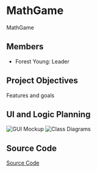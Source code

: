 # MathGame
MathGame 

## Members
* Forest Young: Leader

## Project Objectives
Features and goals

## UI and Logic Planning
![GUI Mockup](https://github.com/ForestNYoung/MathGame/blob/main/images/MathGameGUIMockup.png?raw=true)
![Class Diagrams](https://github.com/ForestNYoung/MathGame/blob/main/images/MathGameClassDiagram.png?raw=true)

## Source Code
[Source Code](https://github.com/ForestNYoung/MathGame/raw/main/src/MathGameA.zip)
